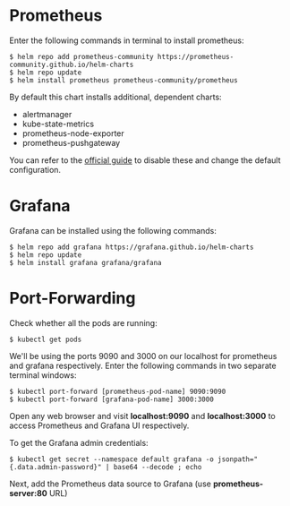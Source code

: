 # Prometheus
Enter the following commands in terminal to install prometheus:
```
$ helm repo add prometheus-community https://prometheus-community.github.io/helm-charts
$ helm repo update
$ helm install prometheus prometheus-community/prometheus
```
By default this chart installs additional, dependent charts:
<ul>
<li>alertmanager</li>
<li>kube-state-metrics</li>
<li>prometheus-node-exporter</li>
<li>prometheus-pushgateway</li>
</ul>
You can refer to the <a href="https://github.com/prometheus-community/helm-charts/tree/main/charts/prometheus">official guide</a> to disable these and change the default configuration.

# Grafana
Grafana can be installed using the following commands:
```
$ helm repo add grafana https://grafana.github.io/helm-charts
$ helm repo update
$ helm install grafana grafana/grafana
```

# Port-Forwarding
Check whether all the pods are running:
```
$ kubectl get pods
```
We'll be using the ports 9090 and 3000 on our localhost for prometheus and grafana respectively. 
Enter the following commands in two separate terminal windows:
```
$ kubectl port-forward [prometheus-pod-name] 9090:9090
$ kubectl port-forward [grafana-pod-name] 3000:3000 
```
Open any web browser and visit **localhost:9090** and **localhost:3000** to access Prometheus and Grafana UI respectively.

To get the Grafana admin credentials:
```
$ kubectl get secret --namespace default grafana -o jsonpath="{.data.admin-password}" | base64 --decode ; echo

``` 

Next, add the Prometheus data source to Grafana (use **prometheus-server:80** URL)